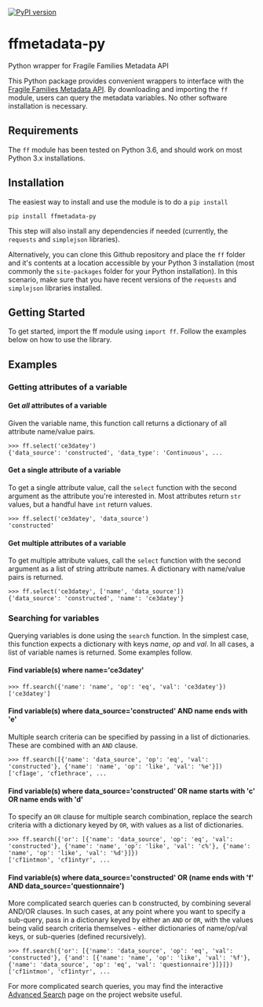 [![PyPI version](https://badge.fury.io/py/ffmetadata-py.svg)](https://badge.fury.io/py/ffmetadata-py)

# ffmetadata-py
Python wrapper for Fragile Families Metadata API

This Python package provides convenient wrappers to interface with the [Fragile Families Metadata API](https://github.com/fragilefamilieschallenge/metadata_app). By downloading and importing the `ff` module, users can query the metadata variables. No other software installation is necessary.

Requirements
------------

The `ff` module has been tested on Python 3.6, and should work on most Python 3.x installations.

Installation
------------

The easiest way to install and use the module is to do a `pip install`

```
pip install ffmetadata-py
```

This step will also install any dependencies if needed (currently, the `requests` and `simplejson` libraries).

Alternatively, you can clone this Github repository and place the `ff` folder and it's contents at a location accessible by your Python 3 installation (most commonly the `site-packages` folder for your Python installation). In this scenario, make sure that you have recent versions of the `requests` and `simplejson` libraries installed.

Getting Started
---------------

To get started, import the ff module using `import ff`. Follow the examples below on how to use the library.

Examples
--------

### Getting attributes of a variable

#### Get *all* attributes of a variable
Given the variable name, this function call returns a dictionary of all attribute name/value pairs.
```
>>> ff.select('ce3datey')
{'data_source': 'constructed', 'data_type': 'Continuous', ...
```

#### Get a single attribute of a variable
To get a single attribute value, call the `select` function with the second argument as the attribute you're interested in. Most attributes return `str` values, but a handful have `int` return values.
```
>>> ff.select('ce3datey', 'data_source')
'constructed'
```

#### Get multiple attributes of a variable
To get multiple attribute values, call the `select` function with the second argument as a list of string attribute names. A dictionary with name/value pairs is returned.
```
>>> ff.select('ce3datey', ['name', 'data_source'])
{'data_source': 'constructed', 'name': 'ce3datey'}
```

### Searching for variables
Querying variables is done using the `search` function. In the simplest case, this function expects a dictionary with keys *name*, *op* and *val*. In all cases, a list of variable names is returned. Some examples follow.

#### Find variable(s) where name='ce3datey'
```
>>> ff.search({'name': 'name', 'op': 'eq', 'val': 'ce3datey'})
['ce3datey']
```

#### Find variable(s) where data_source='constructed' AND name ends with 'e'
Multiple search criteria can be specified by passing in a list of dictionaries. These are combined with an `AND` clause.
```
>>> ff.search([{'name': 'data_source', 'op': 'eq', 'val': 'constructed'}, {'name': 'name', 'op': 'like', 'val': '%e'}])
['cf1age', 'cf1ethrace', ...
```

#### Find variable(s) where data_source='constructed' OR name starts with 'c' OR name ends with 'd'
To specify an `OR` clause for multiple search combination, replace the search criteria with a dictionary keyed by `OR`, with values as a list of dictionaries.
```
>>> ff.search({'or': [{'name': 'data_source', 'op': 'eq', 'val': 'constructed'}, {'name': 'name', 'op': 'like', 'val': 'c%'}, {'name': 'name', 'op': 'like', 'val': '%d'}]})
['cf1intmon', 'cf1intyr', ...
```

#### Find variable(s) where data_source='constructed' OR (name ends with 'f' AND data_source='questionnaire')
More complicated search queries can b constructed, by combining several AND/OR clauses. In such cases, at any point where you want to specify a sub-query, pass in a dictionary keyed by either an `AND` or `OR`, with the values being valid search criteria themselves - either dictionaries of name/op/val keys, or sub-queries (defined recursively).
```
>>> ff.search({'or': [{'name': 'data_source', 'op': 'eq', 'val': 'constructed'}, {'and': [{'name': 'name', 'op': 'like', 'val': '%f'}, {'name': 'data_source', 'op': 'eq', 'val': 'questionnaire'}]}]})
['cf1intmon', 'cf1intyr', ...
```

For more complicated search queries, you may find the interactive [Advanced Search](http://metadata.fragilefamilies.princeton.edu/search) page on the project website useful.
